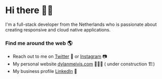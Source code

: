 # Hi there 👋🏼

I'm a full-stack developer from the Netherlands who is passionate about creating responsive and cloud native applications.

<!-- ### Projects
In the overview below you will find my most recent projects:

[<img align="left" height="94px" width="94px" alt="TypeArcade" src="https://avatars.githubusercontent.com/u/84287182?s=200&v=4"/>](https://typearcade.com/)

**Type Arcade** \
An online arcade to practice your typing craft. ⌨️ \
Languages & Technologies: `Javascript`, `React`, `C#`, `.NET`, `Azure`, `MongoDB` \
<br/> -->

<!-- comment to commit -->
<!-- comment to commit -->
<!-- comment to commit -->

### Find me around the web 🌎
- Reach out to me on <a href="https://www.twitter.com/dylanmeivis">Twitter</a> 🐤 or <a href="https://www.instagram.com/dylanmeivis">Instagram</a> 📷
- My personal website <a href="https://dylanmeivis.com"> dylanmeivis.com</a> 🙋🏽‍♂️ ( under construction 🏗️)
- My business profile <a href="https://www.linkedin.com/in/dylan-meivis">LinkedIn</a> 💼
